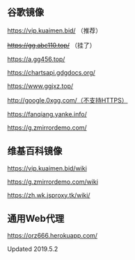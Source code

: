 ## 谷歌镜像

https://vip.kuaimen.bid/
（推荐）

~~https://gg.abc110.top/~~
（挂了）

https://a.gg456.top/

https://chartsapi.gdgdocs.org/

https://www.ggjxz.top/

http://google.0xgg.com/（不支持HTTPS）

https://fanqiang.yanke.info/

https://g.zmirrordemo.com/

## 维基百科镜像

https://vip.kuaimen.bid/wiki

https://g.zmirrordemo.com/wiki

https://zh.wk.jsproxy.tk/wiki/

## 通用Web代理

https://orz666.herokuapp.com/

Updated 2019.5.2
